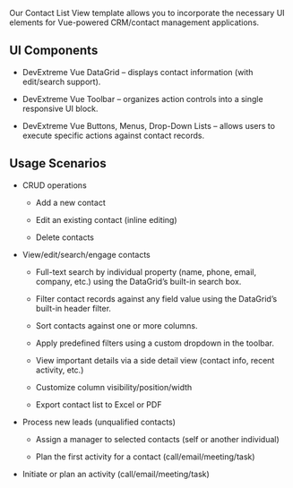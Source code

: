 Our Contact List View template allows you to incorporate the necessary UI elements for Vue-powered CRM/contact management applications. 
<!--split-->

## UI Components  

- DevExtreme Vue DataGrid – displays contact information (with edit/search support).  

- DevExtreme Vue Toolbar – organizes action controls into a single responsive UI block. 

- DevExtreme Vue Buttons, Menus, Drop-Down Lists – allows users to execute specific actions against contact records. 

## Usage Scenarios 

- CRUD operations 

    - Add a new contact 

    - Edit an existing contact (inline editing) 

    - Delete contacts 

- View/edit/search/engage contacts 

    - Full-text search by individual property (name, phone, email, company, etc.) using the DataGrid’s built-in search box. 

    - Filter contact records against any field value using the DataGrid’s built-in header filter. 

    - Sort contacts against one or more columns. 

    - Apply predefined filters using a custom dropdown in the toolbar. 

    - View important details via a side detail view (contact info, recent activity, etc.) 

    - Customize column visibility/position/width 

    - Export contact list to Excel or PDF 

- Process new leads (unqualified contacts) 

    - Assign a manager to selected contacts (self or another individual) 

    - Plan the first activity for a contact (call/email/meeting/task) 

- Initiate or plan an activity (call/email/meeting/task) 